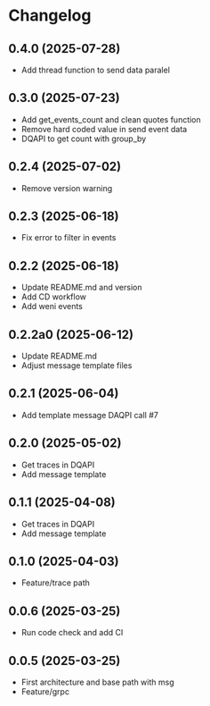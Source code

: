 # Changelog

## 0.4.0 (2025-07-28)

- Add thread function to send data paralel

## 0.3.0 (2025-07-23)

- Add get_events_count and clean quotes function
- Remove hard coded value in send event data
- DQAPI to get count with group_by

## 0.2.4 (2025-07-02)

- Remove version warning

## 0.2.3 (2025-06-18)

- Fix error to filter in events

## 0.2.2 (2025-06-18)

- Update README.md and version
- Add CD workflow
- Add weni events

## 0.2.2a0 (2025-06-12)

- Update README.md
- Adjust message template files

## 0.2.1 (2025-06-04)

- Add template message DAQPI call #7

## 0.2.0 (2025-05-02)

- Get traces in DQAPI
- Add message template 

## 0.1.1 (2025-04-08)

- Get traces in DQAPI
- Add message template 

## 0.1.0 (2025-04-03)

- Feature/trace path 

## 0.0.6 (2025-03-25)

- Run code check and add CI 

## 0.0.5 (2025-03-25)

- First architecture and base path with msg
- Feature/grpc
